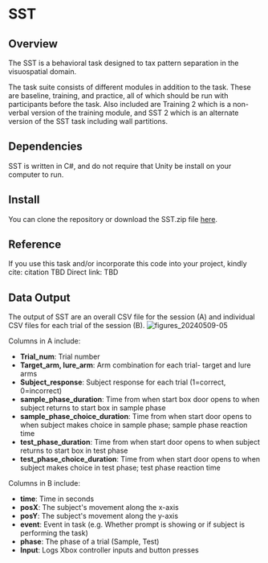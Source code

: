 # SST

## Overview 
The SST is a behavioral task designed to tax pattern separation in the visuospatial domain.  

 The task suite consists of different modules in addition to the task. These are baseline, training, and practice, all of which should be run with participants before the task. Also included are Training 2 which is a non-verbal version of the training module, and SST 2 which is an alternate version of the SST task including wall partitions. 

## Dependencies 
SST is written in C#, and do not require that Unity be install on your computer to run.

## Install 
You can clone the repository or download the SST.zip file [here](https://ucsdcloud-my.sharepoint.com/:u:/g/personal/mborzell_ucsd_edu/EY_sue4yOuxNkvU-cZ9fKNMBpe5Apq9iGfa-1pZhIOZ9iQ?e=NFnai7).


## Reference
If you use this task and/or incorporate this code into your project, kindly cite:
citation TBD
Direct link: TBD

## Data Output 
The output of SST are an overall CSV file for the session (A) and individual CSV files for each trial of the session (B). 
![figures_20240509-05](https://github.com/Spatial-Similarity-Task/SST/assets/169395756/592d9cf8-962a-42bc-9eaf-0ce30ad24928)

Columns in A include: 
- **Trial_num**: Trial number
- **Target_arm, lure_arm**: Arm combination for each trial- target and lure arms
- **Subject_response**: Subject response for each trial (1=correct, 0=incorrect)
- **sample_phase_duration**: Time from when start box door opens to when subject returns to start box in sample phase
- **sample_phase_choice_duration**: Time from when start door opens to when subject makes choice in sample phase; sample phase reaction time
- **test_phase_duration**: Time from when start door opens to when subject returns to start box in test phase
- **test_phase_choice_duration**: Time from when start door opens to when subject makes choice in test phase; test phase reaction time

Columns in B include: 
- **time**: Time in seconds
- **posX**: The subject's movement along the x-axis
- **posY**: The subject's movement along the y-axis
- **event**: Event in task (e.g. Whether prompt is showing or if subject is performing the task)
- **phase**: The phase of a trial (Sample, Test)
- **Input**: Logs Xbox controller inputs and button presses 
